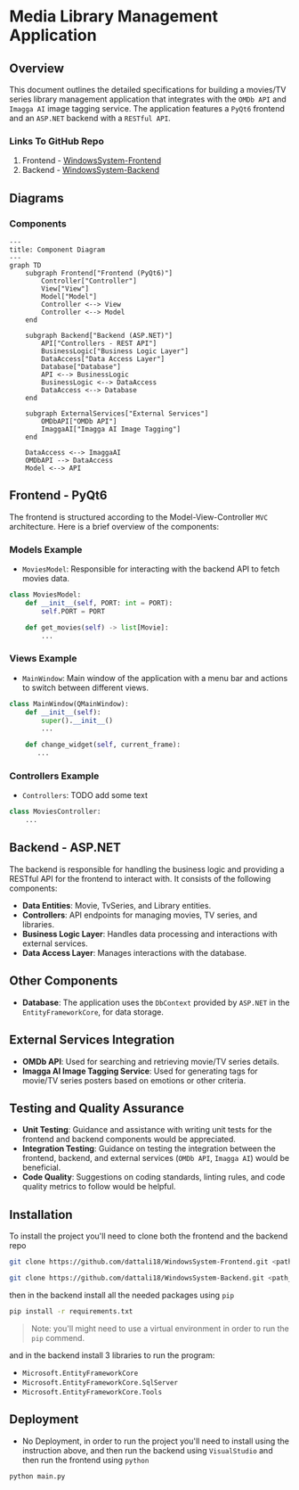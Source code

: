 # Media Library Management Application

## Overview

This document outlines the detailed specifications for building a movies/TV series library management application that integrates with the `OMDb API` and `Imagga AI` image tagging service. The application features a `PyQt6` frontend and an `ASP.NET` backend with a `RESTful API`.

### Links To GitHub Repo

1. Frontend - [WindowsSystem-Frontend](https://github.com/dattali18/WindowsSystem-Frontend)
2. Backend - [WindowsSystem-Backend](https://github.com/dattali18/WindowsSystem-Backend)

## Diagrams

### Components

```mermaid
---
title: Component Diagram
---
graph TD
    subgraph Frontend["Frontend (PyQt6)"]
	    Controller["Controller"]
        View["View"]
        Model["Model"]
        Controller <--> View
        Controller <--> Model
    end

    subgraph Backend["Backend (ASP.NET)"]
        API["Controllers - REST API"]
        BusinessLogic["Business Logic Layer"]
        DataAccess["Data Access Layer"]
        Database["Database"]
        API <--> BusinessLogic
        BusinessLogic <--> DataAccess
        DataAccess <--> Database
    end

    subgraph ExternalServices["External Services"]
        OMDbAPI["OMDb API"]
        ImaggaAI["Imagga AI Image Tagging"]
    end

    DataAccess <--> ImaggaAI
	OMDbAPI --> DataAccess
    Model <--> API 

```

## Frontend - PyQt6

The frontend is structured according to the Model-View-Controller `MVC` architecture. Here is a brief overview of the components:

### Models Example
- `MoviesModel`: Responsible for interacting with the backend API to fetch movies data.

```python
class MoviesModel:
    def __init__(self, PORT: int = PORT):
        self.PORT = PORT

    def get_movies(self) -> list[Movie]:
        ...
```

### Views Example
- `MainWindow`: Main window of the application with a menu bar and actions to switch between different views.

```python
class MainWindow(QMainWindow):
    def __init__(self):
        super().__init__()
        ...

    def change_widget(self, current_frame):
       ...
```

### Controllers Example

- `Controllers`: TODO add some text

```python
class MoviesController:
    ...
```

## Backend - ASP\.NET

The backend is responsible for handling the business logic and providing a RESTful API for the frontend to interact with. It consists of the following components:

- **Data Entities**: Movie, TvSeries, and Library entities.
- **Controllers**: API endpoints for managing movies, TV series, and libraries.
- **Business Logic Layer**: Handles data processing and interactions with external services.
- **Data Access Layer**: Manages interactions with the database.


## Other Components

- **Database**: The application uses the `DbContext` provided by `ASP.NET` in the `EntityFrameworkCore`, for data storage.

## External Services Integration

- **OMDb API**: Used for searching and retrieving movie/TV series details.
- **Imagga AI Image Tagging Service**: Used for generating tags for movie/TV series posters based on emotions or other criteria.

## Testing and Quality Assurance

- **Unit Testing**: Guidance and assistance with writing unit tests for the frontend and backend components would be appreciated.
- **Integration Testing**: Guidance on testing the integration between the frontend, backend, and external services (`OMDb API`, `Imagga AI`) would be beneficial.
- **Code Quality**: Suggestions on coding standards, linting rules, and code quality metrics to follow would be helpful.

## Installation

To install the project you'll need to clone both the frontend and the backend repo

```bash
git clone https://github.com/dattali18/WindowsSystem-Frontend.git <path_to_folder>
```

```bash
git clone https://github.com/dattali18/WindowsSystem-Backend.git <path_to_folder>
```

then in the backend install all the needed packages using `pip`

```bash
pip install -r requirements.txt
```

> Note: you'll might need to use a virtual environment in order to run the `pip` commend.

and in the backend install 3 libraries to run the program:

* `Microsoft.EntityFrameworkCore`
* `Microsoft.EntityFrameworkCore.SqlServer`
* `Microsoft.EntityFrameworkCore.Tools`


## Deployment

- No Deployment, in order to run the project you'll need to install using the instruction above, and then run the backend using `VisualStudio` and then run the frontend using `python` 
```bash
python main.py
 ```
